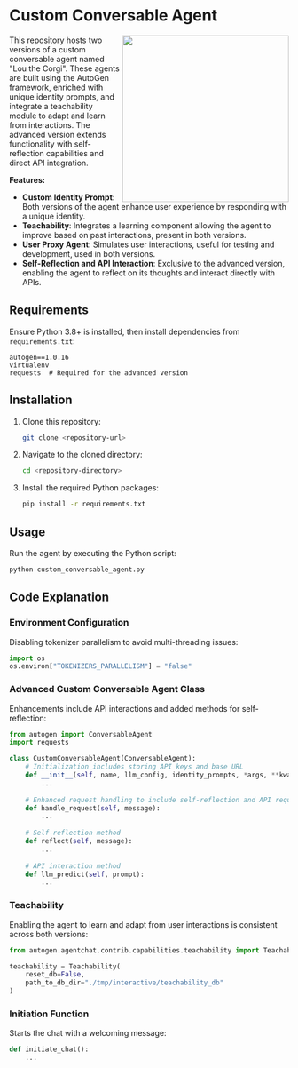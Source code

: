 # Custom Conversable Agent

<img src="https://2acrestudios.com/wp-content/uploads/2024/05/image-19.png" align="right" style="width: 300px;" />
This repository hosts two versions of a custom conversable agent named "Lou the Corgi". These agents are built using the AutoGen framework, enriched with unique identity prompts, and integrate a teachability module to adapt and learn from interactions. The advanced version extends functionality with self-reflection capabilities and direct API integration.

**Features:**

- **Custom Identity Prompt**: Both versions of the agent enhance user experience by responding with a unique identity.
- **Teachability**: Integrates a learning component allowing the agent to improve based on past interactions, present in both versions.
- **User Proxy Agent**: Simulates user interactions, useful for testing and development, used in both versions.
- **Self-Reflection and API Interaction**: Exclusive to the advanced version, enabling the agent to reflect on its thoughts and interact directly with APIs.

## Requirements

Ensure Python 3.8+ is installed, then install dependencies from `requirements.txt`:

```plaintext
autogen==1.0.16
virtualenv
requests  # Required for the advanced version
```

## Installation

1. Clone this repository:
   ```bash
   git clone <repository-url>
   ```
2. Navigate to the cloned directory:
   ```bash
   cd <repository-directory>
   ```
3. Install the required Python packages:
   ```bash
   pip install -r requirements.txt
   ```

## Usage

Run the agent by executing the Python script:

```bash
python custom_conversable_agent.py
```

## Code Explanation

### Environment Configuration

Disabling tokenizer parallelism to avoid multi-threading issues:

```python
import os
os.environ["TOKENIZERS_PARALLELISM"] = "false"
```

### Advanced Custom Conversable Agent Class

Enhancements include API interactions and added methods for self-reflection:

```python
from autogen import ConversableAgent
import requests

class CustomConversableAgent(ConversableAgent):
    # Initialization includes storing API keys and base URL
    def __init__(self, name, llm_config, identity_prompts, *args, **kwargs):
        ...
    
    # Enhanced request handling to include self-reflection and API requests
    def handle_request(self, message):
        ...
    
    # Self-reflection method
    def reflect(self, message):
        ...
    
    # API interaction method
    def llm_predict(self, prompt):
        ...
```

### Teachability

Enabling the agent to learn and adapt from user interactions is consistent across both versions:

```python
from autogen.agentchat.contrib.capabilities.teachability import Teachability

teachability = Teachability(
    reset_db=False,
    path_to_db_dir="./tmp/interactive/teachability_db"
)
```

### Initiation Function

Starts the chat with a welcoming message:

```python
def initiate_chat():
    ...
```




